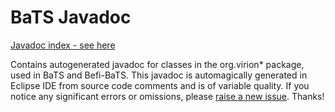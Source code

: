 # BaTS Javadoc

[Javadoc index - see here](https://github.com/lonelyjoeparker/befi-bats-gui/doc/index.html)

Contains autogenerated javadoc for classes in the org.virion* package, used in BaTS and Befi-BaTS. This javadoc is automagically generated in Eclipse IDE from source code comments and is of variable quality. If you notice any significant errors or omissions, please [raise a new issue](https://github.com/lonelyjoeparker/befi-bats-gui/issues). Thanks!